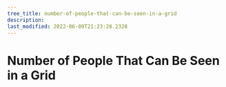 ```yaml
---
tree_title: number-of-people-that-can-be-seen-in-a-grid
description: 
last_modified: 2022-06-09T21:23:28.2328
---
```


# Number of People That Can Be Seen in a Grid
